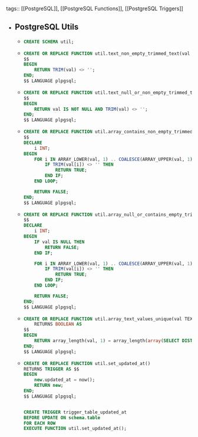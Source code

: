 tags:: [[PostgreSQL]], [[PostgreSQL Functions]], [[PostgreSQL Triggers]]

- ## PostgreSQL Utils
	- ```sql
	  CREATE SCHEMA util;
	  ```
	- ```sql
	  CREATE OR REPLACE FUNCTION util.text_non_empty_trimmed_text(val TEXT) RETURNS BOOLEAN AS
	  $$
	  BEGIN
	      RETURN TRIM(val) <> '';
	  END;
	  $$ LANGUAGE plpgsql;
	  ```
	- ```sql
	  CREATE OR REPLACE FUNCTION util.text_null_or_non_empty_trimmed_text(val TEXT) RETURNS BOOLEAN AS
	  $$
	  BEGIN
	      RETURN val IS NOT NULL AND TRIM(val) <> '';
	  END;
	  $$ LANGUAGE plpgsql;
	  ```
	- ```sql
	  CREATE OR REPLACE FUNCTION util.array_contains_non_empty_trimmed_text(val TEXT[]) RETURNS BOOLEAN AS
	  $$
	  DECLARE
	      i INT;
	  BEGIN
	      FOR i IN ARRAY_LOWER(val, 1) .. COALESCE(ARRAY_UPPER(val, 1), 0) LOOP
	          IF TRIM(val[i]) <> '' THEN
	              RETURN TRUE;
	          END IF;
	      END LOOP;
	  
	      RETURN FALSE;
	  END;
	  $$ LANGUAGE plpgsql;
	  ```
	- ```sql
	  CREATE OR REPLACE FUNCTION util.array_null_or_contains_empty_trimmed_text(val TEXT[]) RETURNS BOOLEAN AS
	  $$
	  DECLARE
	      i INT;
	  BEGIN
	      IF val IS NULL THEN
	          RETURN FALSE;
	      END IF;
	  
	      FOR i IN ARRAY_LOWER(val, 1) .. COALESCE(ARRAY_UPPER(val, 1), 0) LOOP
	          IF TRIM(val[i]) <> '' THEN
	              RETURN TRUE;
	          END IF;
	      END LOOP;
	  
	      RETURN FALSE;
	  END;
	  $$ LANGUAGE plpgsql;
	  ```
	- ```sql
	  CREATE OR REPLACE FUNCTION util.array_text_values_unique(val TEXT[])
	      RETURNS BOOLEAN AS
	  $$
	  BEGIN
	      RETURN array_length(val, 1) = array_length(array(SELECT DISTINCT unnest(val)), 1);
	  END;
	  $$ LANGUAGE plpgsql;
	  ```
	- ```sql
	  CREATE OR REPLACE FUNCTION util.set_updated_at()
	  RETURNS TRIGGER AS $$
	  BEGIN
	      new.updated_at = now();
	      RETURN new;
	  END;
	  $$ LANGUAGE plpgsql;
	  
	  
	  CREATE TRIGGER trigger_table_updated_at
	  BEFORE UPDATE ON schema.table
	  FOR EACH ROW
	  EXECUTE FUNCTION util.set_updated_at();
	  ```